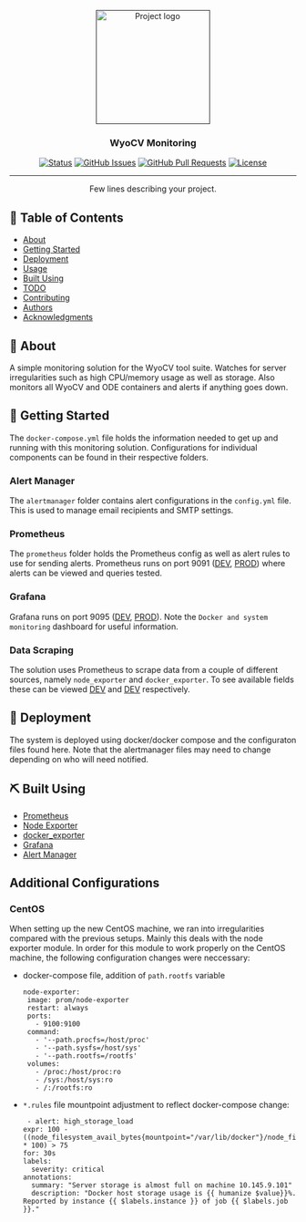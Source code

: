 <p align="center">
  <a href="" rel="noopener">
 <img width=200px height=200px src="https://i.imgur.com/6wj0hh6.jpg" alt="Project logo"></a>
</p>

<h3 align="center">WyoCV Monitoring</h3>

<div align="center">

[![Status](https://img.shields.io/badge/status-active-success.svg)]()
[![GitHub Issues](https://img.shields.io/github/issues/kylelobo/The-Documentation-Compendium.svg)](https://github.com/kylelobo/The-Documentation-Compendium/issues)
[![GitHub Pull Requests](https://img.shields.io/github/issues-pr/kylelobo/The-Documentation-Compendium.svg)](https://github.com/kylelobo/The-Documentation-Compendium/pulls)
[![License](https://img.shields.io/badge/license-MIT-blue.svg)](/LICENSE)

</div>

---

<p align="center"> Few lines describing your project.
    <br> 
</p>

## 📝 Table of Contents

- [About](#about)
- [Getting Started](#getting_started)
- [Deployment](#deployment)
- [Usage](#usage)
- [Built Using](#built_using)
- [TODO](../TODO.md)
- [Contributing](../CONTRIBUTING.md)
- [Authors](#authors)
- [Acknowledgments](#acknowledgement)

## 🧐 About <a name = "about"></a>

A simple monitoring solution for the WyoCV tool suite. Watches for server irregularities such as high CPU/memory usage as well as storage. Also monitors all WyoCV and ODE containers and alerts if anything goes down.

## 🏁 Getting Started <a name = "getting_started"></a>

The `docker-compose.yml` file holds the information needed to get up and running with this monitoring solution. Configurations for individual components can be found in their respective folders. 
### Alert Manager ###
The `alertmanager` folder contains alert configurations in the `config.yml` file. This is used to manage email recipients and SMTP settings. 
### Prometheus ###
The `prometheus` folder holds the Prometheus config as well as alert rules to use for sending alerts. Prometheus runs on port 9091 ([DEV](http://10.145.9.205:9091/), [PROD](http://10.145.9.204:9091/)) where alerts can be viewed and queries tested.
### Grafana ###
Grafana runs on port 9095 ([DEV](http://10.145.9.205:9095/), [PROD](http://10.145.9.204:9095/)). Note the `Docker and system monitoring` dashboard for useful information.
### Data Scraping ###
The solution uses Prometheus to scrape data from a couple of different sources, namely `node_exporter` and `docker_exporter`. To see available fields these can be viewed [DEV](http://10.145.9.205:9100/metrics) and [DEV](http://10.145.9.205:9417/metrics) respectively. 

## 🚀 Deployment <a name = "deployment"></a>

The system is deployed using docker/docker compose and the configuraton files found here. Note that the alertmanager files may need to change depending on who will need notified.

## ⛏️ Built Using <a name = "built_using"></a>

- [Prometheus](https://prometheus.io/)
- [Node Exporter](https://github.com/prometheus/node_exporter)
- [docker_exporter](https://github.com/prometheus-net/docker_exporter)
- [Grafana](https://grafana.com/)
- [Alert Manager](https://github.com/prometheus/alertmanager)

## Additional Configurations
### CentOS
When setting up the new CentOS machine, we ran into irregularities compared with the previous setups. Mainly this deals with the node exporter module. In order for this module to work properly on the CentOS machine, the following configuration changes were neccessary:
 - docker-compose file, addition of `path.rootfs` variable
   ```
   node-exporter:
    image: prom/node-exporter
    restart: always
    ports:
      - 9100:9100
    command:
      - '--path.procfs=/host/proc'
      - '--path.sysfs=/host/sys'
      - '--path.rootfs=/rootfs'
    volumes:
      - /proc:/host/proc:ro
      - /sys:/host/sys:ro
      - /:/rootfs:ro

   ```
 - `*.rules` file mountpoint adjustment to reflect docker-compose change:
    ```
     - alert: high_storage_load
    expr: 100 - ((node_filesystem_avail_bytes{mountpoint="/var/lib/docker"}/node_filesystem_size_bytes{mountpoint="/var/lib/docker"}) * 100) > 75
    for: 30s
    labels:
      severity: critical
    annotations:
      summary: "Server storage is almost full on machine 10.145.9.101"
      description: "Docker host storage usage is {{ humanize $value}}%. Reported by instance {{ $labels.instance }} of job {{ $labels.job }}."
    ```